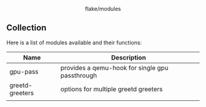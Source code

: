 <p align="center">
    flake/modules
</p>

## Collection

Here is a list of modules available and their functions:

| Name            | Description                                     |
| --------------- | ----------------------------------------------- |
| gpu-pass        | provides a qemu-hook for single gpu passthrough |
| greetd-greeters | options for multiple greetd greeters            |
|                 |                                                 |
